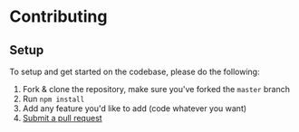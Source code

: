 # Contributing

## Setup
To setup and get started on the codebase, please do the following:
1. Fork & clone the repository, make sure you've forked the `master` branch
2. Run `npm install`
3. Add any feature you'd like to add (code whatever you want)
4. [Submit a pull request](https://github.com/enhancex/endb/compare)
